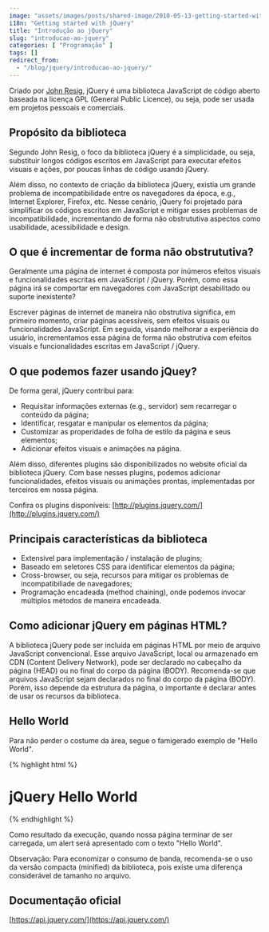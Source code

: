 ```yaml
---
image: "assets/images/posts/shared-image/2010-05-13-getting-started-with-jquery.jpg"
i18n: "Getting started with jQuery"
title: "Introdução ao jQuery"
slug: "introducao-ao-jquery"
categories: [ "Programação" ]
tags: []
redirect_from:
  - "/blog/jquery/introducao-ao-jquery/"
---
```

Criado por [John Resig](https://johnresig.com/), jQuery é uma biblioteca JavaScript de código aberto baseada na licença GPL (General Public Licence), ou seja, pode ser usada em projetos pessoais e comerciais.

## Propósito da biblioteca

Segundo John Resig, o foco da biblioteca jQuery é a simplicidade, ou seja, substituir longos códigos escritos em JavaScript para executar efeitos visuais e ações, por poucas linhas de código usando jQuery.

Além disso, no contexto de criação da biblioteca jQuery, existia um grande problema de incompatibilidade entre os navegadores da época, e.g., Internet Explorer, Firefox, etc. Nesse cenário, jQuery foi projetado para simplificar os códigos escritos em JavaScript e mitigar esses problemas de incompatibilidade, incrementando de forma não obstrututiva aspectos como usabilidade, acessibilidade e design.

## O que é incrementar de forma não obstrututiva?

Geralmente uma página de internet é composta por inúmeros efeitos visuais e funcionalidades escritas em JavaScript / jQuery. Porém, como essa página irá se comportar em navegadores com JavaScript desabilitado ou suporte inexistente?

Escrever páginas de internet de maneira não obstrutiva significa, em primeiro momento, criar páginas acessíveis, sem efeitos visuais ou funcionalidades JavaScript. Em seguida, visando melhorar a experiência do usuário, incrementamos essa página de forma não obstrutiva com efeitos visuais e funcionalidades escritas em JavaScript / jQuery.

## O que podemos fazer usando jQuey?

De forma geral, jQuery contribui para:

- Requisitar informações externas (e.g., servidor) sem recarregar o conteúdo da página;
- Identificar, resgatar e manipular os elementos da página;
- Customizar as properidades de folha de estilo da página e seus elementos;
- Adicionar efeitos visuais e animações na página.

Além disso, diferentes plugins são disponibilizados no website oficial da biblioteca jQuery. Com base nesses plugins, podemos adicionar funcionalidades, efeitos visuais ou animações prontas, implementadas por terceiros em nossa página.

Confira os plugins disponíveis: [http://plugins.jquery.com/](http://plugins.jquery.com/)

## Principais características da biblioteca

- Extensível para implementação / instalação de plugins;
- Baseado em seletores CSS para identificar elementos da página;
- Cross-browser, ou seja, recursos para mitigar os problemas de incompatibiliade de navegadores;
- Programação encadeada (method chaining), onde podemos invocar múltiplos métodos de maneira encadeada.

## Como adicionar jQuery em páginas HTML?

A biblioteca jQuery pode ser incluída em páginas HTML por meio de arquivo JavaScript convencional. Esse arquivo JavaScript, local ou armazenado em CDN (Content Delivery Network), pode ser declarado no cabeçalho da página (HEAD) ou no final do corpo da página (BODY). Recomenda-se que arquivos JavaScript sejam declarados no final do corpo da página (BODY). Porém, isso depende da estrutura da página, o importante é declarar antes de usar os recursos da biblioteca.

## Hello World

Para não perder o costume da área, segue o famigerado exemplo de "Hello World".

{% highlight html %}
<!DOCTYPE html>
<html lang="en-US">
<head>
  <meta charset="utf-8">
  <meta name="viewport" content="width=device-width, initial-scale=1, shrink-to-fit=no">
  <meta http-equiv="X-UA-Compatible" content="ie=edge">
  <title>jQuery Hello World</title>
</head>
<body>
  <h1>jQuery Hello World</h1>
  
  <!-- jQuery -->
  <script type="text/javascript" src="https://code.jquery.com/jquery-3.6.4.min.js"></script>
  <script type="text/javascript">
    $(document).ready(function() { alert('Hello Word'); });
  </script>
</body>
</html>
{% endhighlight %}

Como resultado da execução, quando nossa página terminar de ser carregada, um alert será apresentado com o texto "Hello World".

Observação: Para economizar o consumo de banda, recomenda-se o uso da versão compacta (minified) da biblioteca, pois existe uma diferença considerável de tamanho no arquivo.

## Documentação oficial

[https://api.jquery.com/](https://api.jquery.com/)